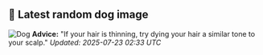 ## 🐶 Latest random dog image
![Dog](https://images.dog.ceo/breeds/tervuren/shadow_and_lake.jpg)
**Advice:** "If your hair is thinning, try dying your hair a similar tone to your scalp."
*Updated: 2025-07-23 02:33 UTC*
